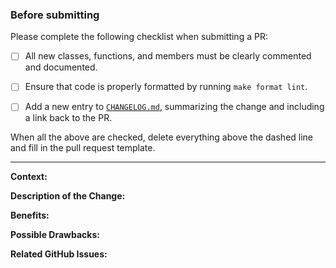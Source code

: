 ### Before submitting

Please complete the following checklist when submitting a PR:

- [ ] All new classes, functions, and members must be clearly commented and documented.

- [ ] Ensure that code is properly formatted by running `make format lint`.

- [ ] Add a new entry to [`CHANGELOG.md`](.github/CHANGELOG.md), summarizing the
      change and including a link back to the PR.

When all the above are checked, delete everything above the dashed
line and fill in the pull request template.

------------------------------------------------------------------------------------------------------------

**Context:**

**Description of the Change:**

**Benefits:**

**Possible Drawbacks:**

**Related GitHub Issues:**
